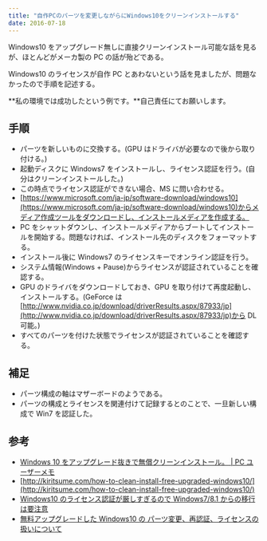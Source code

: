 ```yaml
---
title: "自作PCのパーツを変更しながらにWindows10をクリーンインストールする"
date: 2016-07-18
---
```


Windows10 をアップグレード無しに直接クリーンインストール可能な話を見るが、ほとんどがメーカ製の PC の話が殆どである。

Windows10 のライセンスが自作 PC とあわないという話を見ましたが、問題なかったので手順を記述する。

**私の環境では成功したという例です。**自己責任にてお願いします。

## 手順

- パーツを新しいものに交換する。(GPU はドライバが必要なので後から取り付ける。)
- 起動ディスクに Windows7 をインストールし、ライセンス認証を行う。(自分はクリーンインストールした。)
- この時点でライセンス認証ができない場合、MS に問い合わせる。
- [https://www.microsoft.com/ja-jp/software-download/windows10](https://www.microsoft.com/ja-jp/software-download/windows10)からメディア作成ツールをダウンロードし、インストールメディアを作成する。
- PC をシャットダウンし、インストールメディアからブートしてインストールを開始する。問題なければ、インストール先のディスクをフォーマットする。
- インストール後に Windows7 のライセンスキーでオンライン認証を行う。
- システム情報(Windows + Pause)からライセンスが認証されていることを確認する。
- GPU のドライバをダウンロードしておき、GPU を取り付けて再度起動し、インストールする。(GeForce は[http://www.nvidia.co.jp/download/driverResults.aspx/87933/jp](http://www.nvidia.co.jp/download/driverResults.aspx/87933/jp)から DL 可能。)
- すべてのパーツを付けた状態でライセンスが認証されていることを確認する。

## 補足

- パーツ構成の軸はマザーボードのようである。
- パーツの構成とライセンスを関連付けて記録するとのことで、一旦新しい構成で Win7 を認証した。

## 参考

- [Windows 10 をアップグレード抜きで無償クリーンインストール。 | PC ユーザーメモ](http://it.english-and-paso.com/soft/windows10-cleaninstall/)
- [http://kiritsume.com/how-to-clean-install-free-upgraded-windows10/](http://kiritsume.com/how-to-clean-install-free-upgraded-windows10/)
- [Windows10 のライセンス認証が厳しすぎるので Windows7/8.1 からの移行は要注意](http://mirunews.jp/9494)
- [無料アップグレードした Windows10 の パーツ変更、再認証、ライセンスの扱いについて](http://freesoft.tvbok.com/win10/installation/licence_of_free_upgrade.html)
